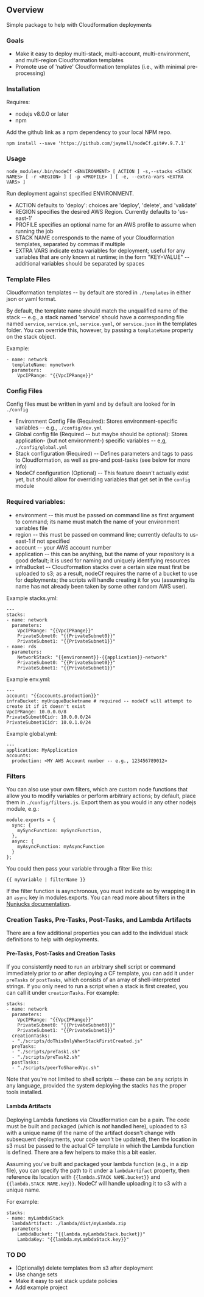 ## Overview
Simple package to help with Cloudformation deployments

### Goals
* Make it easy to deploy multi-stack, multi-account, multi-environment, and multi-region Cloudformation templates
* Promote use of 'native' Cloudformation templates (i.e., with minimal pre-processing)

### Installation
Requires:
* nodejs v8.0.0 or later
* npm

Add the github link as a npm dependency to your local NPM repo.
```
npm install --save 'https://github.com/jaymell/nodeCf.git#v.9.7.1'
```

### Usage
```
node_modules/.bin/nodeCf <ENVIRONMENT> [ ACTION ] -s,--stacks <STACK NAMES> [ -r <REGION> ] [ -p <PROFILE> ] [ -e, --extra-vars <EXTRA VARS> ]
```

Run deployment against specified ENVIRONMENT.

* ACTION defaults to 'deploy': choices are 'deploy', 'delete', and 'validate'
* REGION specifies the desired AWS Region. Currently defaults to 'us-east-1'
* PROFILE specifies an optional name for an AWS profile to assume when running the job
* STACK NAME corresponds to the name of your Cloudformation templates, separated by commas if multiple
* EXTRA VARS indicate extra variables for deployment; useful for any variables that are only known at runtime; in the form "KEY=VALUE" -- additional variables should be separated by spaces

### Template Files
Cloudformation templates -- by default are stored in `./templates` in either json or yaml format.

By default, the template name should match the unqualified name of the stack -- e.g., a stack named 'service' should have a corresponding file named `service`, `service.yml`,  `service.yaml`, or `service.json` in the templates folder. You can override this, however, by passing a `templateName` property on the stack object.

Example:
```
- name: network
  templateName: mynetwork
  parameters:
    VpcIPRange: "{{VpcIPRange}}"
```

### Config Files
Config files must be written in yaml and by default are looked for in `./config`
* Environment Config File (Required): Stores environment-specific variables  -- e.g., `./config/dev.yml`
* Global config file (Required -- but maybe should be optional): Stores application- (but not environment-) specific variables -- e,g, `./config/global.yml`
* Stack configuration (Required) -- Defines parameters and tags to pass to Cloudformation, as well as pre-and post-tasks (see below for more info)
* NodeCf configuration (Optional) -- This feature doesn't actually exist yet, but should allow for overriding variables that get set in the `config` module

### Required variables:
* environment -- this must be passed on command line as first argument to command; its name must match the name of your environment variables file
* region -- this must be passed on command line; currently defaults to us-east-1 if not specified
* account -- your AWS account number
* application -- this can be anything, but the name of your repository is a good default; it is used for naming and uniquely identifying resources
* infraBucket -- Cloudformation stacks over a certain size must first be uploaded to s3; as a result, nodeCf requires the name of a bucket to use for deployments; the scripts will handle creating it for you (assuming its name has not already been taken by some other random AWS user).

Example stacks.yml:
```
---
stacks:
- name: network
  parameters:
    VpcIPRange: "{{VpcIPRange}}"
    PrivateSubnet0: "{{PrivateSubnet0}}"
    PrivateSubnet1: "{{PrivateSubnet1}}"
- name: rds
  parameters:
    NetworkStack: "{{environment}}-{{application}}-network"
    PrivateSubnet0: "{{PrivateSubnet0}}"
    PrivateSubnet1: "{{PrivateSubnet1}}"
```

Example env.yml:
```
---
account: "{{accounts.production}}"
infraBucket: myUniqueBucketname # required -- nodeCf will attempt to create it if it doesn't exist
VpcIPRange: 10.0.0.0/8
PrivateSubnet0Cidr: 10.0.0.0/24
PrivateSubnet1Cidr: 10.0.1.0/24
```

Example global.yml:
```
---
application: MyApplication
accounts:
  production: <MY AWS Account number -- e.g., 123456789012>
```

### Filters
You can also use your own filters, which are custom node functions that allow you to modify variables or perform arbitrary actions; by default, place them in `./config/filters.js`. Export them as you would in any other nodejs module, e.g.:
```
module.exports = {
  sync: {
    mySyncFunction: mySyncFunction,
  },
  async: {
    myAsyncFunction: myAsyncFunction
  }
};
```

You could then pass your variable through a filter like this:
```
{{ myVariable | filterName }}
```

If the filter function is asynchronous, you must indicate so by wrapping it in an `async` key in modules.exports. You can read more about filters in the [Nunjucks documentation](https://mozilla.github.io/nunjucks/templating.html#filters).

### Creation Tasks, Pre-Tasks, Post-Tasks, and Lambda Artifacts
There are a few additional properties you can add to the individual stack definitions to help with deployments.

#### Pre-Tasks, Post-Tasks and Creation Tasks
If you consistently need to run an arbitrary shell script or command immediately prior to or after deploying a CF template, you can add it under `preTasks` or `postTasks`, which consists of an array of shell-interpreted strings. If you only need to run a script when a stack is first created, you can call it under `creationTasks`. For example:

```
stacks:
- name: network
  parameters:
    VpcIPRange: "{{VpcIPRange}}"
    PrivateSubnet0: "{{PrivateSubnet0}}"
    PrivateSubnet1: "{{PrivateSubnet1}}"
  creationTasks:
  - "./scripts/doThisOnlyWhenStackFirstCreated.js"
  preTasks:
  - "./scripts/preTask1.sh"
  - "./scripts/preTask2.sh"
  postTasks:
  - "./scripts/peerToSharedVpc.sh"
```

Note that you're not limited to shell scripts -- these can be any scripts in any language, provided the system deploying the stacks has the proper tools installed.

#### Lambda Artifacts
Deploying Lambda functions via Cloudformation can be a pain. The code must be built and packaged (which is _not_ handled here), uploaded to s3 with a unique name (if the name of the artifact doesn't change with subsequent deployments, your code won't be updated), then the location in s3 must be passed to the actual CF template in which the Lambda function is defined. There are a few helpers to make this a bit easier.

Assuming you've built and packaged your lambda function (e.g., in a zip file), you can specify the path to it under a `lambdaArtifact` property, then reference its location with `{{lambda.STACK NAME.bucket}}` and `{{lambda.STACK NAME.key}}`. NodeCf will handle uploading it to s3 with a unique name.

For example:
```
stacks:
- name: myLambdaStack
  lambdaArtifact: ./lambda/dist/myLambda.zip
  parameters:
    LambdaBucket: "{{lambda.myLambdaStack.bucket}}"
    LambdaKey: "{{lambda.myLambdaStack.key}}"
```

### TO DO
* (Optionally) delete templates from s3 after deployment
* Use change sets
* Make it easy to set stack update policies
* Add example project
